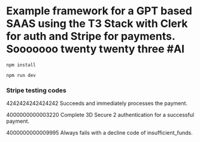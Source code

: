 # Example framework for a GPT based SAAS using the T3 Stack with Clerk for auth and Stripe for payments. Sooooooo twenty twenty three #AI

`npm install`

`npm run dev`

### Stripe testing codes

4242424242424242 Succeeds and immediately processes the payment.

4000000000003220 Complete 3D Secure 2 authentication for a successful payment.

4000000000009995 Always fails with a decline code of insufficient_funds.
